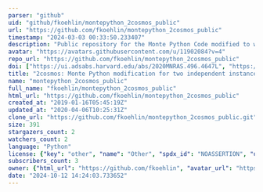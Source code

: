 ```yaml
---
parser: "github"
uid: "github/fkoehlin/montepython_2cosmos_public"
url: "https://github.com/fkoehlin/montepython_2cosmos_public"
timestamp: "2024-03-03 00:33:50.233407"
description: "Public repository for the Monte Python Code modified to work with two independent cosmological parameter sets and independent cosmological calculations per likelihood."
avatar: "https://avatars.githubusercontent.com/u/11902084?v=4"
repo_url: "https://github.com/fkoehlin/montepython_2cosmos_public"
doi: ["https://ui.adsabs.harvard.edu/abs/2020MNRAS.496.4647L", "https://ui.adsabs.harvard.edu/abs/2024ascl.soft02010K/abstract"]
title: "2cosmos: Monte Python modification for two independent instances of CLASS"
name: "montepython_2cosmos_public"
full_name: "fkoehlin/montepython_2cosmos_public"
html_url: "https://github.com/fkoehlin/montepython_2cosmos_public"
created_at: "2019-01-16T05:45:19Z"
updated_at: "2020-04-06T10:25:31Z"
clone_url: "https://github.com/fkoehlin/montepython_2cosmos_public.git"
size: 391
stargazers_count: 2
watchers_count: 2
language: "Python"
license: {"key": "other", "name": "Other", "spdx_id": "NOASSERTION", "url": null, "node_id": "MDc6TGljZW5zZTA="}
subscribers_count: 3
owner: {"html_url": "https://github.com/fkoehlin", "avatar_url": "https://avatars.githubusercontent.com/u/11902084?v=4", "login": "fkoehlin", "type": "User"}
date: "2024-10-12 14:24:03.733652"
---
```

